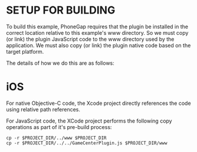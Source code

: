 # SETUP FOR BUILDING

To build this example, PhoneGap requires that the plugin be installed in the
correct location relative to this example's www directory.  So we must copy
(or link) the plugin JavaScript code to the www directory used by the application.
We must also copy (or link) the plugin native code based on the target platform.

The details of how we do this are as follows:


# iOS

For native Objective-C code, the Xcode project directly references the code
using relative path references.

For JavaScript code, the XCode project performs the following copy operations
as part of it's pre-build process:

	cp -r $PROJECT_DIR/../www $PROJECT_DIR
	cp -r $PROJECT_DIR/../../GameCenterPlugin.js $PROJECT_DIR/www


